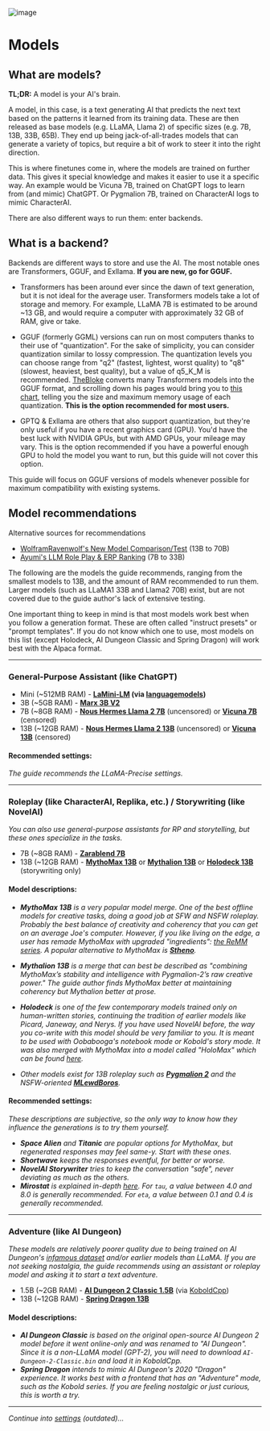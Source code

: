 ![image](https://user-images.githubusercontent.com/55674863/230696024-98ce9e16-f558-4402-ac43-0e7f960c118c.png)

# Models
## What are models?

**TL;DR:** A model is your AI's brain.

A model, in this case, is a text generating AI that predicts the next text based on the patterns it learned from its training data. These are then released as base models (e.g. LLaMA, Llama 2) of specific sizes (e.g. 7B, 13B, 33B, 65B). They end up being jack-of-all-trades models that can generate a variety of topics, but require a bit of work to steer it into the right direction.

This is where finetunes come in, where the models are trained on further data. This gives it special knowledge and makes it easier to use it a specific way. An example would be Vicuna 7B, trained on ChatGPT logs to learn from (and mimic) ChatGPT. Or Pygmalion 7B, trained on CharacterAI logs to mimic CharacterAI.

There are also different ways to run them: enter backends.

## What is a backend?

Backends are different ways to store and use the AI. The most notable ones are Transformers, GGUF, and Exllama. **If you are new, go for GGUF.**

- Transformers has been around ever since the dawn of text generation, but it is not ideal for the average user. Transformers models take a lot of storage and memory. For example, LLaMA 7B is estimated to be around ~13 GB, and would require a computer with approximately 32 GB of RAM, give or take.

- GGUF (formerly GGML) versions can run on most computers thanks to their use of "quantization". For the sake of simplicity, you can consider quantization similar to lossy compression. The quantization levels you can choose range from "q2" (fastest, lightest, worst quality) to "q8" (slowest, heaviest, best quality), but a value of q5_K_M is recommended. [TheBloke](https://huggingface.co/TheBloke) converts many Transformers models into the GGUF format, and scrolling down his pages would bring you to [this chart](https://huggingface.co/TheBloke/Llama-2-7B-GGUF), telling you the size and maximum memory usage of each quantization. **This is the option recommended for most users.**

- GPTQ & Exllama are others that also support quantization, but they're only useful if you have a recent graphics card (GPU). You'd have the best luck with NVIDIA GPUs, but with AMD GPUs, your mileage may vary. This is the option recommended if you have a powerful enough GPU to hold the model you want to run, but this guide will not cover this option.

This guide will focus on GGUF versions of models whenever possible for maximum compatibility with existing systems.

## Model recommendations

Alternative sources for recommendations
- [WolframRavenwolf's New Model Comparison/Test](https://old.reddit.com/r/LocalLLaMA/comments/16kecsf/new_model_comparisontest_part_1_of_2_15_models/) (13B to 70B)
- [Ayumi's LLM Role Play & ERP Ranking](https://rentry.co/ayumi_erp_rating) (7B to 33B) 

The following are the models the guide recommends, ranging from the smallest models to 13B, and the amount of RAM recommended to run them. Larger models (such as LLaMA1 33B and Llama2 70B) exist, but are not covered due to the guide author's lack of extensive testing.

One important thing to keep in mind is that most models work best when you follow a generation format. These are often called "instruct presets" or "prompt templates". If you do not know which one to use, most models on this list (except Holodeck, AI Dungeon Classic and Spring Dragon) will work best with the Alpaca format.

* * *

### General-Purpose Assistant (like ChatGPT)
- Mini (~512MB RAM) - **[LaMini-LM](https://github.com/mbzuai-nlp/LaMini-LM#models) (via [languagemodels](https://github.com/jncraton/languagemodels))**
- 3B (~5GB RAM) - **[Marx 3B V2](https://huggingface.co/NikolayKozloff/Marx-3B-V2-GGUF#provided-files)**
- 7B (~8GB RAM) - **[Nous Hermes Llama 2 7B](https://huggingface.co/TheBloke/Nous-Hermes-Llama-2-7B-GGUF#provided-files)** (uncensored) or **[Vicuna 7B](https://huggingface.co/TheBloke/vicuna-7B-v1.5-GGUF)** (censored)
- 13B (~12GB RAM) - **[Nous Hermes Llama 2 13B](https://huggingface.co/TheBloke/Nous-Hermes-Llama2-GGUF#provided-files)** (uncensored) or **[Vicuna 13B](https://huggingface.co/TheBloke/vicuna-13B-v1.5-GGUF)** (censored)

#### Recommended settings:
*The guide recommends the LLaMA-Precise settings.*

* * *

### Roleplay (like CharacterAI, Replika, etc.) / Storywriting (like NovelAI)
*You can also use general-purpose assistants for RP and storytelling, but these ones specialize in the tasks.*
- 7B (~8GB RAM) - **[Zarablend 7B](https://huggingface.co/TheBloke/Zarablend-L2-7B-GGUF)**
- 13B (~12GB RAM) - **[MythoMax 13B](https://huggingface.co/TheBloke/MythoMax-L2-13B-GGUF)** or **[Mythalion 13B](https://huggingface.co/TheBloke/Mythalion-13B-GGUF)** or **[Holodeck 13B](https://huggingface.co/shadowsword/LLAMA2-13B-Holodeck-1-GGML_K)** (storywriting only)

#### Model descriptions:
- ***MythoMax 13B** is a very popular model merge. One of the best offline models for creative tasks, doing a good job at SFW and NSFW roleplay. Probably the best balance of creativity and coherency that you can get on an average Joe's computer. However, if you like living on the edge, a user has remade MythoMax with upgraded "ingredients": [the ReMM series](https://huggingface.co/models?sort=trending&search=remm+gguf). A popular alternative to MythoMax is **[Stheno](https://huggingface.co/TheBloke/Stheno-L2-13B-GGUF)**.*

- ***Mythalion 13B** is a merge that can best be described as "combining MythoMax’s stability and intelligence with Pygmalion-2’s raw creative power." The guide author finds MythoMax better at maintaining coherency but Mythalion better at prose.*

- ***Holodeck** is one of the few contemporary models trained _only_ on human-written stories, continuing the tradition of earlier models like Picard, Janeway, and Nerys. If you have used NovelAI before, the way you co-write with this model should be very familiar to you. It is meant to be used with Oobabooga's notebook mode or Kobold's story mode. It was also merged with MythoMax into a model called "HoloMax" which can be found [here](https://huggingface.co/KoboldAI/LLaMA2-13B-Holomax-GGML).*

- *Other models exist for 13B roleplay such as **[Pygmalion 2](https://huggingface.co/TheBloke/Pygmalion-2-13B-GGUF)** and the NSFW-oriented **[MLewdBoros](https://huggingface.co/TheBloke/MLewdBoros-L2-13B-GGUF)**.*

#### Recommended settings:
*These descriptions are subjective, so the only way to know how they influence the generations is to try them yourself.*
- ***Space Alien** and **Titanic** are popular options for MythoMax, but regenerated responses may feel same-y. Start with these ones.*
- ***Shortwave** keeps the responses eventful, for better or worse.*
- ***NovelAI Storywriter** tries to keep the conversation "safe", never deviating as much as the others.*
- ***Mirostat** is explained in-depth [here](https://github.com/ggerganov/llama.cpp/blob/master/examples/main/README.md#mirostat-sampling). For `tau`, a value between 4.0 and 8.0 is generally recommended. For `eta`, a value between 0.1 and 0.4 is generally recommended.*

* * *

### Adventure (like AI Dungeon)
*These models are relatively poorer quality due to being trained on AI Dungeon's [infamous dataset](https://gitgud.io/AuroraPurgatio/aurorapurgatio) and/or earlier models than LLaMA. If you are not seeking nostalgia, the guide recommends using an assistant or roleplay model and asking it to start a text adventure.*
- 1.5B (~2GB RAM) - **[AI Dungeon 2 Classic 1.5B](https://huggingface.co/Henk717/ai-dungeon2-classic-ggml)** (via [KoboldCpp](https://github.com/LostRuins/koboldcpp))
- 13B (~12GB RAM) - **[Spring Dragon 13B](https://huggingface.co/TheBloke/Spring-Dragon-GGUF)**

#### Model descriptions:
- ***AI Dungeon Classic** is based on the original open-source AI Dungeon 2 model before it went online-only and was renamed to "AI Dungeon". Since it is a non-LLaMA model (GPT-2), you will need to download `AI-Dungeon-2-Classic.bin` and load it in KoboldCpp.*
- ***Spring Dragon** intends to mimic AI Dungeon's 2020 "Dragon" experience. It works best with a frontend that has an "Adventure" mode, such as the Kobold series. If you are feeling nostalgic or just curious, this is worth a try.*

* * *

*Continue into [settings](settings.md) (outdated)...*
